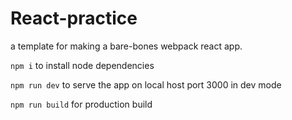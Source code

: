 # React-practice

a template for making a bare-bones webpack react app. 

`npm i` to install node dependencies

`npm run dev` to serve the app on local host port 3000 in dev mode

`npm run build` for production build
